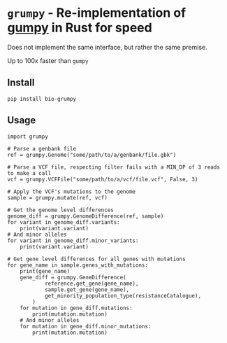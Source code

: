 # `grumpy` - Re-implementation of [gumpy](https://github.com/oxfordmmm/gumpy) in Rust for speed
Does not implement the same interface, but rather the same premise. 

Up to 100x faster than `gumpy`

## Install
```
pip install bio-grumpy
```

## Usage
```
import grumpy

# Parse a genbank file
ref = grumpy.Genome("some/path/to/a/genbank/file.gbk")

# Parse a VCF file, respecting filter fails with a MIN_DP of 3 reads to make a call
vcf = grumpy.VCFFile("some/path/to/a/vcf/file.vcf", False, 3)

# Apply the VCF's mutations to the genome
sample = grumpy.mutate(ref, vcf)

# Get the genome level differences
genome_diff = grumpy.GenomeDifference(ref, sample)
for variant in genome_diff.variants:
    print(variant.variant)
# And minor alleles
for variant in genome_diff.minor_variants:
    print(variant.variant)

# Get gene level differences for all genes with mutations
for gene_name in sample.genes_with_mutations:
    print(gene_name)
    gene_diff = grumpy.GeneDifference(
            reference.get_gene(gene_name),
            sample.get_gene(gene_name),
            get_minority_population_type(resistanceCatalogue),
        )
    for mutation in gene_diff.mutations:
        print(mutation.mutation)
    # And minor alleles
    for mutation in gene_diff.minor_mutations:
        print(mutation.mutation)
```